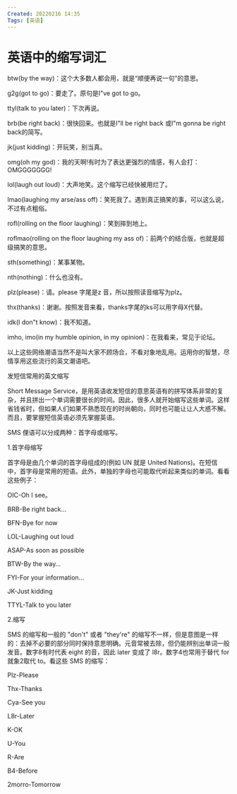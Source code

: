 ```yaml
---
Created: 20220216 14:35
Tags: [英语]
---
```


# 英语中的缩写词汇
btw(by the way)：这个大多数人都会用，就是“顺便再说一句”的意思。

g2g(got to go)：要走了。原句是I"ve got to go。

ttyl(talk to you later)：下次再说。

brb(be right back)：很快回来。也就是I"ll be right back 或I"m gonna be right back的简写。

jk(just kidding)：开玩笑，别当真。

omg(oh my god)：我的天啊!有时为了表达更强烈的情感，有人会打：OMGGGGGGG!

lol(laugh out loud)：大声地笑。这个缩写已经快被用烂了。

lmao(laughing my arse/ass off)：笑死我了。遇到真正搞笑的事，可以这么说，不过有点粗俗。

rofl(rolling on the floor laughing)：笑到摔到地上。

roflmao(rolling on the floor laughing my ass of)：前两个的结合版，也就是超级搞笑的意思。

sth(something)：某事某物。

nth(nothing)：什么也没有。

plz(please)：请。please 字尾是z 音，所以按照读音缩写为plz。

thx(thanks)：谢谢。按照发音来看，thanks字尾的ks可以用字母X代替。

idk(I don"t know)：我不知道。

imho, imo(in my humble opinion, in my opinion)：在我看来，常见于论坛。

以上这些网络潮语当然不是叫大家不顾场合，不看对象地乱用。运用你的智慧，尽情享用这些流行的英文潮语吧。

发短信常用的英文缩写

Short Message Service，是用英语收发短信的意思英语有的拼写体系非常的复杂，并且拼出一个单词需要很长的时间。因此，很多人就开始缩写这些单词。这样省钱省时，但如果人们如果不熟悉现在的时尚朝向，同时也可能让让人大惑不解。而且，要掌握短信英语必须先掌握英语。

SMS 俚语可以分成两种：首字母或缩写。

1.首字母缩写

首字母是由几个单词的首字母组成的(例如 UN 就是 United Nations)。在短信中，首字母是常用的短语。此外，单独的字母也可能取代听起来类似的单词。看看这些例子：

OIC-Oh I see。

BRB-Be right back…

BFN-Bye for now

LOL-Laughing out loud

ASAP-As soon as possible

BTW-By the way…

FYI-For your information…

JK-Just kidding

TTYL-Talk to you later

2.缩写

SMS 的缩写和一般的 "don't" 或者 "they're" 的缩写不一样，但是意图是一样的：去掉不必要的部分同时保持意思明确。元音常被去除，但仍能辨别出单词一般发音。数字8有时代表 eight 的音，因此 later 变成了 l8r。数字4也常用于替代 for 就象2取代 to。看这些 SMS 的缩写：

Plz-Please

Thx-Thanks

Cya-See you

L8r-Later

K-OK

U-You

R-Are

B4-Before

2morro-Tomorrow